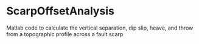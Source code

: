 # ScarpOffsetAnalysis
Matlab code to calculate the vertical separation, dip slip, heave, and throw from a topographic profile across a fault scarp
